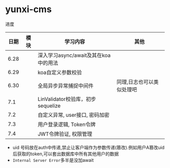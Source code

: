 # yunxi-cms
进度

| 日期  | 模块  | 学习内容                             | 其他 |
| ---- | ---- | ------------------------------------ | ---- |
| 6.28 |      | 深入学习async/await及其在koa中的用法 |      |
| 6.29 |      | koa自定义参数校验                    |      |
| 6.30 |      | 全局异步异常捕捉中间件                   |   同理,日志也可以类似处理吧   |
| 7.1 | | LinValidator校验库，初步sequelize |  |
| 7.2 | | 自定义异常, user接口, 密码加密 |  |
| 7.3 | | 用户登录逻辑, Token令牌 |  |
| 7.4 | | JWT令牌验证, 权限管理 |  |


- uid 号码放在auth中传递,禁止让客户端作为参数传递(篡改).例如用户A篡改uid后获取的token,可以套出数据库中所有其他用户的数据
- `Internal Server Error`多半是没加await

